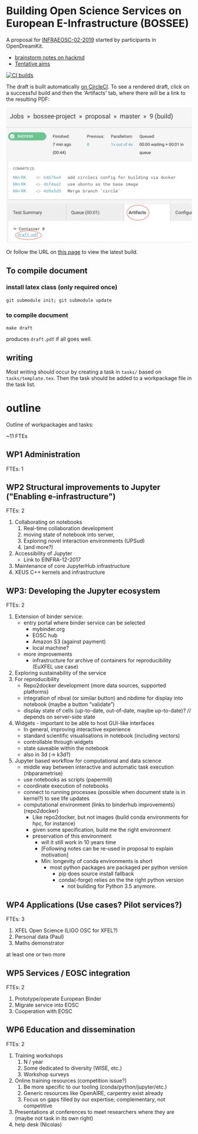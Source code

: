 # Building Open Science Services on European E-Infrastructure (BOSSEE)

A proposal for [INFRAEOSC-02-2019](https://ec.europa.eu/info/funding-tenders/opportunities/portal/screen/opportunities/topic-details/infraeosc-02-2019)
started by participants in OpenDreamKit.

- [brainstorm notes on hackmd](https://hackmd.io/fNJQFqgYQaCDGx-BFgz4XQ)
- [Tentative aims](https://github.com/bossee-project/proposal/blob/master/objectives.tex#L12)

[![CI builds](https://circleci.com/gh/bossee-project/proposal/tree/master.svg?style=svg)](https://circleci.com/gh/bossee-project/proposal/tree/master)

The draft is built automatically [on CircleCI](https://circleci.com/gh/bossee-project/proposal/tree/master).
To see a rendered draft, click on a successful build and then the 'Artifacts' tab, where there will be a link to the resulting PDF:

![circle-screenshot](circle-screenshot.png)

Or follow the URL on [this page](https://circleci.com/api/v1.1/project/github/bossee-project/proposal/latest/artifacts?branch=master&filter=successful) to view the latest build.


## To compile document

### install latex class (only required once)

    git submodule init; git submodule update

### to compile document

    make draft

produces ``draft.pdf`` if all goes well.

## writing

Most writing should occur by creating a task in `tasks/` based on `tasks/template.tex`. Then the task should be added to a workpackage file in the task list.

# outline

Outline of workpackages and tasks:

~11 FTEs

## WP1 Administration

FTEs: 1

## WP2 Structural improvements to Jupyter ("Enabling e-infrastructure")

FTEs: 2

1. Collaborating on notebooks
   1. Real-time collaboration development
   2. moving state of notebook into server,
   3. Exploring novel interaction environments (UPSud)
   4. (and more?)
1. Accessibility of Jupyter
   * Link to EINFRA-12-2017
1. Maintenance of core JupyterHub infrastructure
1. XEUS C++ kernels and infrastructure


## WP3: Developing the Jupyter ecosystem

FTEs: 2


1. Extension of binder service:
   * entry portal where binder service can be selected
      * mybinder.org
      * EOSC hub
      * Amazon S3 (against payment)
      * local machine?
   * more improvements
      * infrastructure for archive of containers for reproducibility (EuXFEL use case)
1. Exploring sustainability of the service
2. For reproducibility
   * Repo2docker development (more data sources, supported platforms)
   * integration of nbval (or similar button) and nbdime for display into notebook (maybe a button “validate”)
   * display state of cells (up-to-date, out-of-date, maybe up-to-date)? // depends on server-side state
1. Widgets - important to be able to host GUI-like interfaces
   * In general, improving interactive experience
   * standard scientific visualisations in notebook (including vectors)
   * controllable through widgets
   * state saveable within the notebook
   * also in 3d (-> k3d?)
1. Jupyter based workflow for computational and data science
   * middle way between interactive and automatic task execution (nbparametrise)
   * use notebooks as scripts (papermill)
   * coordinate execution of notebooks
   * connect to running processes (possible when document state is in kernel?) to see life updates
   * computational environment (links to binderhub improvements) (repo2docker)
      * Like repo2docker, but not images (build conda environments for hpc, for instance)
      * given some specification, build me the right environment
      * preservation of this environment
         * will it still work in 10 years time
         * [Following notes can be re-used in proposal to explain motivation]
         * Min: longevity of conda environments is short
            * most python packages are packaged per python version
               * pip does source install fallback
               * conda(-forge) relies on the the right python version
                  * not building for Python 3.5 anymore.


## WP4 Applications (Use cases? Pilot services?)

FTEs: 3


1. XFEL Open Science (LIGO OSC for XFEL?)
2. Personal data (Paul)
3. Maths demonstrator

at least one or two more


## WP5 Services / EOSC integration

FTEs: 2


1. Prototype/operate European Binder
2. Migrate service into EOSC
3. Cooperation with EOSC


## WP6 Education and dissemination

FTEs: 2


1. Training workshops
   1. N / year
   2. Some dedicated to diversity (WISE, etc.)
   3. Workshop surveys
1. Online training resources (competition issue?)
   1. Be more specific to our tooling (conda/python/jupyter/etc.)
   2. Generic resources like OpenAIRE, carpentry exist already
   3. Focus on gaps filled by our expertise; complementary, not competitive
1. Presentations at conferences to meet researchers where they are (maybe not task in its own right)
1. help desk (Nicolas)

